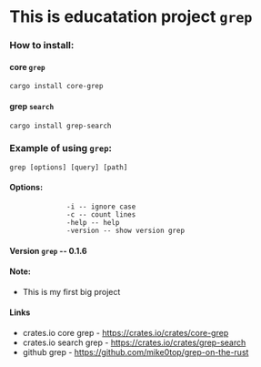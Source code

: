 # This is educatation project `grep`

### How to install:
#### core `grep`
```
cargo install core-grep
```
#### grep `search`
```
cargo install grep-search
```
### Example of using `grep`:
```
grep [options] [query] [path]
```
#### Options:
                  -i -- ignore case
                  -c -- count lines
                  -help -- help
                  -version -- show version grep

#### Version `grep` -- 0.1.6

#### Note:
- This is my first big project
#### Links
- crates.io core grep - https://crates.io/crates/core-grep
- crates.io search grep - https://crates.io/crates/grep-search
- github grep - https://github.com/mike0top/grep-on-the-rust